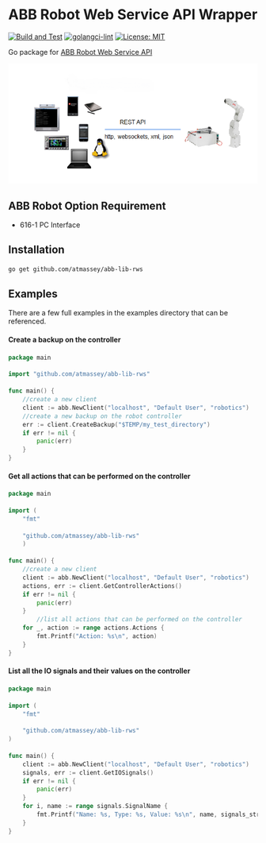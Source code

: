 # ABB Robot Web Service API Wrapper

[![Build and Test](https://github.com/atmassey/abb-lib-rws/actions/workflows/go.yml/badge.svg)](https://github.com/atmassey/abb-lib-rws/actions/workflows/go.yml)
[![golangci-lint](https://github.com/atmassey/abb-lib-rws/actions/workflows/golangci-lint.yml/badge.svg)](https://github.com/atmassey/abb-lib-rws/actions/workflows/golangci-lint.yml)
[![License: MIT](https://img.shields.io/badge/License-MIT-yellow.svg)](https://opensource.org/licenses/MIT)

Go package for [ABB Robot Web Service API](https://developercenter.robotstudio.com/api/RWS)

![ABB Robot Web Service API](https://github.com/atmassey/abb-lib-rws/blob/main/docs/rws.png?raw=true)

## ABB Robot Option Requirement

- 616-1 PC Interface

## Installation

```bash
go get github.com/atmassey/abb-lib-rws
```

## Examples
There are a few full examples in the examples directory that can be referenced.

#### Create a backup on the controller 

```Go
package main

import "github.com/atmassey/abb-lib-rws"

func main() {
	//create a new client
	client := abb.NewClient("localhost", "Default User", "robotics")
	//create a new backup on the robot controller
	err := client.CreateBackup("$TEMP/my_test_directory")
	if err != nil {
		panic(err)
	}
}
```

#### Get all actions that can be performed on the controller 

```Go
package main

import (
	"fmt"

	"github.com/atmassey/abb-lib-rws"
	)

func main() {
	//create a new client
	client := abb.NewClient("localhost", "Default User", "robotics")
	actions, err := client.GetControllerActions()
	if err != nil {
		panic(err)
	}
    	//list all actions that can be performed on the controller
	for _, action := range actions.Actions {
		fmt.Printf("Action: %s\n", action)
	}
}

```

#### List all the IO signals and their values on the controller

```Go
package main

import (
	"fmt"
	
	"github.com/atmassey/abb-lib-rws"
)

func main() {
	client := abb.NewClient("localhost", "Default User", "robotics")
	signals, err := client.GetIOSignals()
	if err != nil {
		panic(err)
	}
	for i, name := range signals.SignalName {
		fmt.Printf("Name: %s, Type: %s, Value: %s\n", name, signals_struct.SignalType[i], signals_struct.SignalValue[i])
	}
}

```




